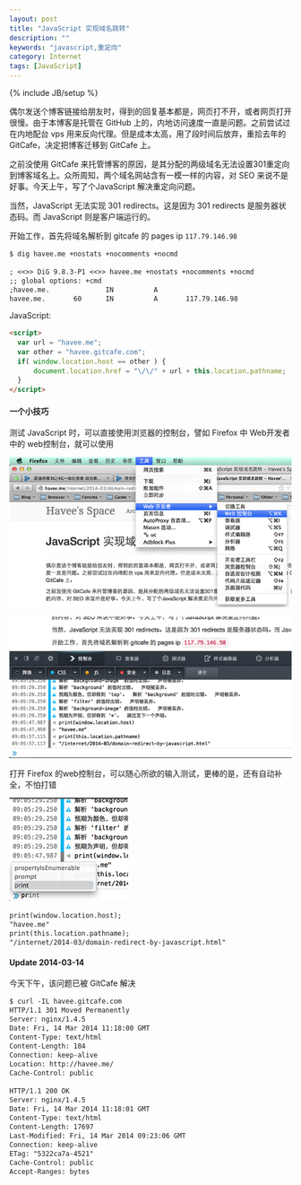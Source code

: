 ```yaml
---
layout: post
title: "JavaScript 实现域名跳转"
description: ""
keywords: "javascript,重定向"
category: Internet
tags: [JavaScript]
---
```

{% include JB/setup %}

偶尔发送个博客链接给朋友时，得到的回复基本都是，网页打不开，或者网页打开很慢。由于本博客是托管在 GitHub 上的，内地访问速度一直是问题。之前尝试过在内地配台 vps 用来反向代理。但是成本太高，用了段时间后放弃，重拾去年的 GitCafe，决定把博客迁移到 GitCafe 上。

之前没使用 GitCafe 来托管博客的原因，是其分配的两级域名无法设置301重定向到博客域名上。众所周知，两个域名网站含有一模一样的内容，对 SEO 来说不是好事。今天上午，写了个JavaScript 解决重定向问题。

<!-- more -->
当然，JavaScript 无法实现 301 redirects。这是因为 301 redirects 是服务器状态码。而 JavaScript 则是客户端运行的。

开始工作，首先将域名解析到 gitcafe 的 pages ip `117.79.146.98`

```
$ dig havee.me +nostats +nocomments +nocmd

; <<>> DiG 9.8.3-P1 <<>> havee.me +nostats +nocomments +nocmd
;; global options: +cmd
;havee.me.              IN          A
havee.me.       60      IN          A       117.79.146.98
```

JavaScript:

```html
<script>
  var url = "havee.me";
  var other = "havee.gitcafe.com";
  if( window.location.host == other ) {
      document.location.href = "\/\/" + url + this.location.pathname;
  }
</script>
```

#### 一个小技巧

测试 JavaScript 时，可以直接使用浏览器的控制台，譬如 Firefox 中 Web开发者中的 web控制台，就可以使用

![Web Console](/assets/images/2014/03/web-console.png)

![Javascript](/assets/images/2014/03/javascript.png)

打开 Firefox 的web控制台，可以随心所欲的输入测试，更棒的是，还有自动补全，不怕打错

![Completion](/assets/images/2014/03/completion.png)

    print(window.location.host);
    "havee.me"
    print(this.location.pathname);
    "/internet/2014-03/domain-redirect-by-javascript.html"

#### Update 2014-03-14

今天下午，该问题已被 GitCafe 解决

```
$ curl -IL havee.gitcafe.com
HTTP/1.1 301 Moved Permanently
Server: nginx/1.4.5
Date: Fri, 14 Mar 2014 11:18:00 GMT
Content-Type: text/html
Content-Length: 184
Connection: keep-alive
Location: http://havee.me/
Cache-Control: public

HTTP/1.1 200 OK
Server: nginx/1.4.5
Date: Fri, 14 Mar 2014 11:18:01 GMT
Content-Type: text/html
Content-Length: 17697
Last-Modified: Fri, 14 Mar 2014 09:23:06 GMT
Connection: keep-alive
ETag: "5322ca7a-4521"
Cache-Control: public
Accept-Ranges: bytes
```
